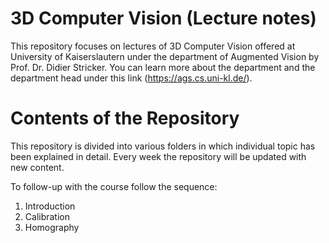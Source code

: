 # 3D Computer Vision (Lecture notes)

This repository focuses on lectures of 3D Computer Vision offered at University of Kaiserslautern under the department of Augmented Vision by Prof. Dr. Didier Stricker. You can learn more about the department and the department head under this link (https://ags.cs.uni-kl.de/). 

# Contents of the Repository

This repository is divided into various folders in which individual topic has been explained in detail. Every week the repository will be updated with new content. 

To follow-up with the course follow the sequence:

1. Introduction
2. Calibration
3. Homography